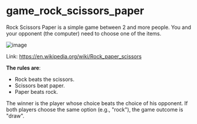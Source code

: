 # game_rock_scissors_paper
Rock Scissors Paper is a simple game between 2 and more people. You and your opponent (the computer) need to choose one of the items.

![image](https://github.com/aaaburn/game_rock_scissors_paper/assets/45437797/3354121f-facf-4a09-94e3-94a28d00dde0)

Link: https://en.wikipedia.org/wiki/Rock_paper_scissors

<b>The rules are</b>:
- Rock beats the scissors.
- Scissors beat paper.
- Paper beats rock.

The winner is the player whose choice beats the choice of his opponent. If both players choose the same option (e.g., "rock"), the game outcome is "draw".
